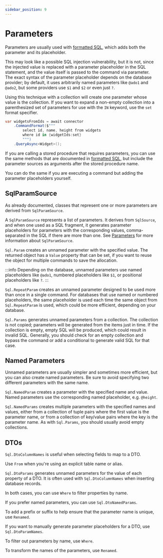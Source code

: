 ```yaml
---
sidebar_position: 9
---
```


# Parameters

Parameters are usually used with [formatted SQL](./formatted-sql.md), which adds both the parameter and its placeholder.

This may look like a possible SQL injection vulnerability, but it is not, since the injected value is replaced with a parameter placeholder in the SQL statement, and the value itself is passed to the command via parameter. The exact syntax of the parameter placeholder depends on the database provider; by default, it uses arbitrarily named parameters like `@ado1` and `@ado2`, but some providers use `$1` and `$2` or even just `?`.

Using this technique with a collection will create one parameter whose value is the collection. If you want to expand a non-empty collection into a parenthesized set of parameters for use with the `IN` keyword, use the `set` format specifier.

```csharp
var widgetsFromIds = await connector
    .CommandFormat($"""
        select id, name, height from widgets
        where id in {widgetIds:set}
        """)
    .QueryAsync<Widget>();
```

If you are calling a stored procedure that requires parameters, you can use the same methods that are documented in [formatted SQL](./formatted-sql.md), but include the parameter sources as arguments after the stored procedure name.

You can do the same if you are executing a command but adding the parameter placeholders yourself.

## SqlParamSource

As already documented, classes that represent one or more parameters are derived from `SqlParamSource`.

A `SqlParamSource` represents a list of parameters. It derives from `SqlSource`, and when one used as a SQL fragment, it generates parameter placeholders for parameters with the corresponding values, comma-separated in the SQL if there are more than one. See [Parameters](./parameters.md) for more information about `SqlParamSource`.

`Sql.Param` creates an unnamed parameter with the specified value. The returned object has a `Value` property that can be set, if you want to reuse the object for multiple commands to save the allocation.

:::info
Depending on the database, unnamed parameters use named placeholders like `@ado1`, numbered placeholders like `$1`, or positional placeholders like `?`.
:::

`Sql.RepeatParam` creates an unnamed parameter designed to be used more than once in a single command. For databases that use named or numbered placeholders, the same placeholder is used each time the same object from `Sql.RepeatParam` is used, which could be more efficient, depending on your database.

`Sql.Params` generates unnamed parameters from a collection. The collection is not copied; parameters will be generated from the items just in time. If the collection is empty, empty SQL will be produced, which could result in invalid SQL. Generally, you should check for an empty collection and bypass the command or add a conditional to generate valid SQL for that case.

## Named Parameters

Unnamed parameters are usually simpler and sometimes more efficient, but you can also create named parameters. Be sure to avoid specifying two different parameters with the same name.

`Sql.NamedParam` creates a parameter with the specified name and value. Named parameters use the corresponding named placeholder, e.g. `@height`.

`Sql.NamedParams` creates multiple parameters with the specified names and values, either from a collection of tuple pairs where the first value is the parameter name, or from a collection of key/value pairs where the key is the parameter name. As with `Sql.Params`, you should usually avoid empty collections.

## DTOs

`Sql.DtoColumnNames` is useful when selecting fields to map to a DTO.

Use `From` when you're using an explicit table name or alias.

`Sql.DtoParams` generates unnamed parameters for the value of each property of a DTO. It is often used with `Sql.DtoColumnNames` when inserting database records.

In both cases, you can use `Where` to filter properties by name.

If you prefer named parameters, you can use `Sql.DtoNamedParams`.

To add a prefix or suffix to help ensure that the parameter name is unique, use `Renamed`.

If you want to manually generate parameter placeholders for a DTO, use `Sql.DtoParamNames`.

To filter out parameters by name, use `Where`.

To transform the names of the parameters, use `Renamed`.
